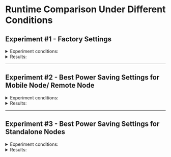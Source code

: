 # Runtime Comparison Under Different Conditions

## Experiment #1 - Factory Settings

<details>
  <summary style="cursor: pointer;">Experiment conditions:</summary>
  <ul>
    <li>Factory Settings.</li>
    <li>Client Mode</li>
    <li>Frequency 906</li>
    <li>Connected to a phone via Bluetooth.</li>
  </ul>
  <p>Use case: Mobile Node/ Remote Node.</p>
</details>
<details>
  <summary style="cursor: pointer;">Results:</summary>
  <div style="overflow-x: auto;">
    <table>
      <thead>
        <tr>
          <th>Device</th>
          <th>Heltec ESP32 V2</th>
          <th>Heltec ESP32 V3</th>
          <th>Heltec Wireless Paper</th>
          <th>Wireless Stick Lite (V3)</th>
          <th>Heltec Wireless Tracker</th>
          <th>Heltec Capsule Sensor V3</th>
          <th>T-Deck</th>
          <th>RAK nRF52840</th>
        </tr>
      </thead>
      <tbody>
        <tr>
          <td>3000mAh Battery</td>
          <td></td><!--Heltec V2-->
          <td></td><!--Heltec V3-->
          <td>Testing</td><!--Wireless Paper-->
          <td></td><!--Wireless Stick Lite-->
          <td></td><!--Wireless Tracker-->
          <td></td><!--Capsule Sensor V3-->
          <td></td><!--T-Deck-->
          <td></td><!--RAK-->
        </tr>
      </tbody>
    </table>
  </div>
</details>

---

## Experiment #2 - Best Power Saving Settings for Mobile Node/ Remote Node 

<details>
  <summary style="cursor: pointer;">Experiment conditions:</summary>
  <ul>
    <li>Client Mode</li>
    <li>Screen Timeout: 60 sec</li>
    <li>Power Savemode Enabled.
      <details>
        <summary style="cursor: pointer;">Details:</a></summary>
        <ul>
          <li>Note that RAK devices cannot support this mode.</li>
          <li>Power save mode is enabled to extend battery life, it does this by enabling Lite Sleep on ESP32 devices when there's no traffic on the mesh.</li>
          <li>The node will still retransmit any packets while on Lite Sleep and go back to sleep after.</li>
          <li>The Node will wake from Lite Sleep when activity is detected on the mesh, when button is pressed or when sleep duration setting is reached.</li>
          <li>During Lite sleep, the Bluetooth will go on Sleep Mode, making the node draw very low currents. But you will not be able to change settings with the app in this mode.</li>
          <li>After the node is awake. It will automatically reconnect to the app and notify if any messages have been received. You can change settings when this happens.</li>
        </ul>
      </details>
    </li>
    <li>Lite Sleep Duration: 1800 sec (30min)
      <details>
        <summary style="cursor: pointer;">Details:</a></summary>
        <ul>
          <li>This setting tells the node how long to maintain Lite Sleep for, this way you can time when you can reconnect to remote nodes with the app should you need to change settings.</li>
        </ul>
      </details>
    </li>
    <li>Frequency 906</li>
    <li>Connected to a phone via Bluetooth.</li>
  </ul>
  <p>Use case: Mobile Node/ Remote Node.</p>
  </details>
  <details>
  <summary style="cursor: pointer;">Results:</summary>
  <div style="overflow-x: auto;">
    <table>
      <thead>
        <tr>
          <th>Device</th>
          <th>Heltec ESP32 V2</th>
          <th>Heltec ESP32 V3</th>
          <th>Heltec Wireless Paper</th>
          <th>Wireless Stick Lite (V3)</th>
          <th>Heltec Wireless Tracker</th>
          <th>Heltec Capsule Sensor V3</th>
          <th>T-Deck</th>
          <th>RAK nRF52840</th>
        </tr>
      </thead>
      <tbody>
        <tr>
          <td>3000mAh Battery</td>
          <td></td><!--Heltec V2-->
          <td></td><!--Heltec V3-->
          <td>91 Hrs</td><!--Wireless Paper-->
          <td></td><!--Wireless Stick Lite-->
          <td></td><!--Wireless Tracker-->
          <td></td><!--Capsule Sensor V3-->
          <td></td><!--T-Deck-->
          <td></td><!--RAK-->
        </tr>
      </tbody>
    </table>
  </div>
</details>

---

## Experiment #3 - Best Power Saving Settings for Standalone Nodes 

<details>
  <summary style="cursor: pointer;">Experiment conditions:</summary>
  <ul>
    <li>Client Mode</li>
    <li>Screen Timeout: 60 sec</li>
    <li>Power Savemode Enabled.
      <details>
        <summary style="cursor: pointer;">Details:</a></summary>
        <ul>
          <li>Note that RAK devices cannot support this mode.</li>
          <li>Power save mode is enabled to extend battery life, it does this by enabling Lite Sleep on ESP32 devices when there's no traffic on the mesh.</li>
          <li>The node will still retransmit any packets while on Lite Sleep and go back to sleep after.</li>
          <li>The Node will wake from Lite Sleep when activity is detected on the mesh, when button is pressed or when sleep duration setting is reached.</li>
          <li>During Lite sleep, the Bluetooth will go on Sleep Mode, making the node draw very low currents. But you will not be able to change settings with the app in this mode.</li>
          <li>After the node is awake. It will automatically reconnect to the app and notify if any messages have been received. You can change settings when this happens.</li>
        </ul>
      </details>
    </li>
    <li>Lite Sleep Duration: 1800 sec (30min)
      <details>
        <summary style="cursor: pointer;">Details:</a></summary>
        <ul>
          <li>This setting tells the node how long to maintain Lite Sleep for, this way you can time when you can reconnect to remote nodes with the app should you need to change settings.</li>
        </ul>
      </details>
    </li>
    <li>Frequency 906</li>
    <li>Connected to a phone via Bluetooth.</li>
    <li>CardKB Attached (Tdeck Comes with its own keyboard)</li>
  </ul>
  <p>Use case: Mobile Node/ Standalone</p>
</details>
<details>
  <summary style="cursor: pointer;">Results:</summary>
  <div style="overflow-x: auto;">
    <table>
      <thead>
        <tr>
          <th>Device</th>
          <th>Heltec ESP32 V2</th>
          <th>Heltec ESP32 V3</th>
          <th>Heltec Wireless Tracker</th>
          <th>T-Deck</th>
          <th>RAK nRF52840</th>
        </tr>
      </thead>
      <tbody>
        <tr>
          <td>1100mAh Battery</td>
          <td></td><!--Heltec V2-->
          <td></td><!--Heltec V3-->
          <td></td><!--Wireless Tracker-->
          <td></td><!--T-Deck-->
          <td></td><!--RAK-->
        </tr>
        <tr>
          <td>3000mAh Battery</td>
          <td></td><!--Heltec V2-->
          <td></td><!--Heltec V3-->
          <td></td><!--Wireless Tracker-->
          <td></td><!--T-Deck-->
          <td></td><!--RAK-->
        </tr>
        <tr>
          <td>4000mAh Battery</td>
          <td></td><!--Heltec V2-->
          <td>89 Hrs</td><!--Heltec V3-->
          <td></td><!--Wireless Tracker-->
          <td></td><!--T-Deck-->
          <td>312 Hrs</td><!--RAK-->
        </tr>
      </tbody>
    </table>
  </div>
</details>
